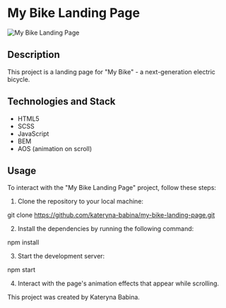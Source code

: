 # My Bike Landing Page

![My Bike Landing Page](./screenshot.png)

## Description

This project is a landing page for "My Bike" - a next-generation electric bicycle.

## Technologies and Stack

- HTML5
- SCSS
- JavaScript
- BEM
- AOS (animation on scroll)

## Usage

To interact with the "My Bike Landing Page" project, follow these steps:

1. Clone the repository to your local machine:

git clone https://github.com/kateryna-babina/my-bike-landing-page.git

2. Install the dependencies by running the following command:

npm install

3. Start the development server:

npm start

4. Interact with the page's animation effects that appear while scrolling.


This project was created by Kateryna Babina.


